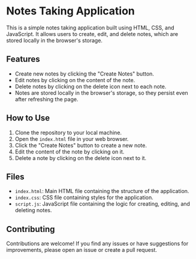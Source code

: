 # Notes Taking Application

This is a simple notes taking application built using HTML, CSS, and JavaScript. It allows users to create, edit, and delete notes, which are stored locally in the browser's storage.

## Features

- Create new notes by clicking the "Create Notes" button.
- Edit notes by clicking on the content of the note.
- Delete notes by clicking on the delete icon next to each note.
- Notes are stored locally in the browser's storage, so they persist even after refreshing the page.

## How to Use

1. Clone the repository to your local machine.
2. Open the `index.html` file in your web browser.
3. Click the "Create Notes" button to create a new note.
4. Edit the content of the note by clicking on it.
5. Delete a note by clicking on the delete icon next to it.

## Files

- `index.html`: Main HTML file containing the structure of the application.
- `index.css`: CSS file containing styles for the application.
- `script.js`: JavaScript file containing the logic for creating, editing, and deleting notes.

## Contributing

Contributions are welcome! If you find any issues or have suggestions for improvements, please open an issue or create a pull request.
